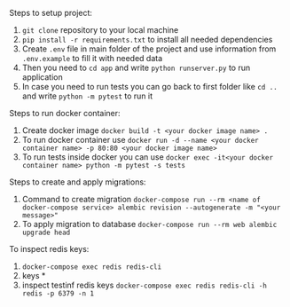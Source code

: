 Steps to setup project:
1. `git clone` repository to your local machine
2. `pip install -r requirements.txt` to install all needed dependencies
3. Create `.env` file in main folder of the project and use information from `.env.example` to fill it with needed data
4. Then you need to `cd app` and write `python runserver.py` to run application
5. In case you need to run tests you can go back to first folder like `cd ..` and write `python -m pytest` to run it



Steps to run docker container:
1. Create docker image `docker build -t <your docker image name> .`
2. To run docker container use `docker run -d --name <your docker container name> -p 80:80 <your docker image name>`
3. To run tests inside docker you can use `docker exec -it<your docker container name> python -m pytest -s tests`



Steps to create and apply migrations:
1. Command to create migration `docker-compose run --rm <name of docker-compose service> alembic revision --autogenerate -m "<your message>"`
2. To apply migration to database `docker-compose run --rm web alembic upgrade head`


To inspect redis keys:
1. `docker-compose exec redis redis-cli`
2. keys *
3. inspect testinf redis keys `docker-compose exec redis redis-cli -h redis -p 6379 -n 1`
